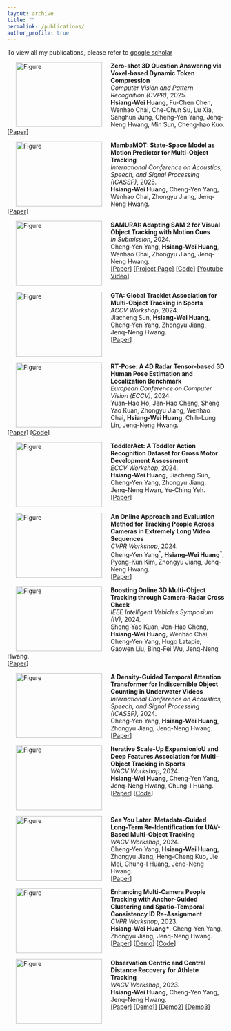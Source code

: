 ```yaml
---
layout: archive
title: ""
permalink: /publications/
author_profile: true
---
```


To view all my publications, please refer to <a href="https://scholar.google.com/citations?user=4-OqJi4AAAAJ&hl=zh-TW">google scholar</a>

<!-- # <i class="fa fa-fw fa-copy"></i> Publications -->

<p>
<img src="https://hsiangwei0903.github.io/images/dtc.gif?raw=true" alt="Figure" style="width: 200px; height: 150px" hspace="20" align="left"/>
<b>Zero-shot 3D Question Answering via Voxel-based Dynamic Token Compression</b><br> 
<i>Computer Vision and Pattern Recognition (CVPR)</i>, 2025.<br>
<b>Hsiang-Wei Huang</b>, Fu-Chen Chen, Wenhao Chai, Che-Chun Su, Lu Xia, Sanghun Jung, Cheng-Yen Yang, Jenq-Neng Hwang, Min Sun, Cheng-hao Kuo.<br>
[<a href="https://cvpr.thecvf.com/virtual/2025/poster/33335">Paper</a>]
<br clear="left">
</p>

<p>
<img src="https://hsiangwei0903.github.io/images/mambamot.gif?raw=true" alt="Figure" style="width: 200px; height: 150px" hspace="20" align="left"/>
<b>MambaMOT: State-Space Model as Motion Predictor for Multi-Object Tracking</b><br> 
<i>International Conference on Acoustics, Speech, and Signal Processing (ICASSP)</i>, 2025.<br>
<b>Hsiang-Wei Huang</b>, Cheng-Yen Yang, Wenhao Chai, Zhongyu Jiang, Jenq-Neng Hwang.<br>
[<a href="https://ieeexplore.ieee.org/abstract/document/10890199">Paper</a>]
<br clear="left">
</p>

<!-- <p>
<img src="https://hsiangwei0903.github.io/images/3dvg.png?raw=true" alt="Figure" style="width: 200px; height: 150px" hspace="20" align="left"/>
<b>3D Visual Grounding with Reasoning LLM</b><br> 
<i>In submission</i>, 2025.<br>
<b>Hsiang-Wei Huang</b>, Kuang-Ming Chen, Wenhao Chai, Cheng-Yen Yang, Jenq-Neng Hwang.<br>
<br clear="left">
</p>

<p>
<img src="https://hsiangwei0903.github.io/images/tosa.png?raw=true" alt="Figure" style="width: 200px; height: 150px" hspace="20" align="left"/>
<b>ToSA: Token Merging with Spatial Awareness</b><br> 
<i>In submission</i>, 2025.<br>
<b>Hsiang-Wei Huang</b>, Wenhao Chai, Kuang-Ming Chen, Cheng-Yen Yang, Jenq-Neng Hwang.<br>
<br clear="left">
</p>

<p>
<img src="https://hsiangwei0903.github.io/images/vehicle.png?raw=true" alt="Figure" style="width: 200px; height: 150px" hspace="20" align="left"/>
<b>Shot-Aware and Layout-Guided Personalized Vehicle Image Generation</b><br> 
<i>In submission</i>, 2025.<br>
<b>Hsiang-Wei Huang</b>, Cheng-Yen Yang, Yanting Zhang, Pyongkun Kim, Kwangju Kim, Jenq-Neng Hwang.<br>
<br clear="left">
</p>

<p>
<img src="https://hsiangwei0903.github.io/images/packdit.png?raw=true" alt="Figure" style="width: 200px; height: 150px" hspace="20" align="left"/>
<b>Packaging DiTs for Joint Motion-Text Generation</b><br> 
<i>In Submission</i>, 2024.<br>
Zhongyu Jiang, Wenhao Chai, Zhuoran Zhou, Cheng-Yen Yang, <b>Hsiang-Wei Huang</b>, Jenq-Neng Hwang.<br>
[<a href="https://arxiv.org/abs/2501.16551v1">Paper</a>]
<br clear="left">
</p> -->


<p>
<img src="https://hsiangwei0903.github.io/images/samurai.gif?raw=true" alt="Figure" style="width: 200px; height: 150px" hspace="20" align="left"/>
<b>SAMURAI: Adapting SAM 2 for Visual Object Tracking with Motion Cues</b><br> 
<i>In Submission</i>, 2024.<br>
Cheng-Yen Yang, <b>Hsiang-Wei Huang</b>, Wenhao Chai, Zhongyu Jiang, Jenq-Neng Hwang.<br>
[<a href="https://arxiv.org/abs/2411.11922">Paper</a>]
[<a href="https://yangchris11.github.io/samurai/">Project Page</a>]
[<a href="https://github.com/yangchris11/samurai">Code</a>]
[<a href="https://www.youtube.com/watch?v=pHq9eMVdvcA">Youtube Video</a>]
<br clear="left">
</p>

<p>
<img src="https://hsiangwei0903.github.io/images/gta.gif?raw=true" alt="Figure" style="width: 200px; height: 150px" hspace="20" align="left"/>
<b>GTA: Global Tracklet Association for Multi-Object Tracking in Sports</b><br> 
<i>ACCV Workshop</i>, 2024.<br>
Jiacheng Sun, <b>Hsiang-Wei Huang</b>, Cheng-Yen Yang, Zhongyu Jiang, Jenq-Neng Hwang.<br>
[<a href="https://openaccess.thecvf.com/content/ACCV2024W/MLCSA2024/papers/Sun_GTA_Global_Tracklet_Association_for_Multi-Object_Tracking_in_Sports_ACCVW_2024_paper.pdf">Paper</a>]
<br clear="left">
</p>

<p>
<img src="https://hsiangwei0903.github.io/images/rtpose.gif?raw=true" alt="Figure" style="width: 200px; height: 150px" hspace="20" align="left"/>
<b>RT-Pose: A 4D Radar Tensor-based 3D Human Pose Estimation and Localization Benchmark</b><br> 
<i>European Conference on Computer Vision (ECCV)</i>, 2024.<br>
Yuan-Hao Ho, Jen-Hao Cheng, Sheng Yao Kuan, Zhongyu Jiang, Wenhao Chai, <b>Hsiang-Wei Huang</b>, Chih-Lung Lin, Jenq-Neng Hwang.<br>
[<a href="https://www.ecva.net/papers/eccv_2024/papers_ECCV/papers/07989.pdf">Paper</a>]
[<a href="https://github.com/ipl-uw/RT-POSE">Code</a>]
<br clear="left">
</p>

<p>
<img src="https://hsiangwei0903.github.io/images/toddleract.gif?raw=true" alt="Figure" style="width: 200px; height: 150px" hspace="20" align="left"/>
<b>ToddlerAct: A Toddler Action Recognition Dataset for Gross Motor Development Assessment</b><br> 
<i>ECCV Workshop</i>, 2024.<br>
<b>Hsiang-Wei Huang</b>, Jiacheng Sun, Cheng-Yen Yang, Zhongyu Jiang, Jenq-Neng Hwan, Yu-Ching Yeh.<br>
[<a href="https://arxiv.org/abs/2409.00349">Paper</a>]
<br clear="left">
</p>

<p>
<img src="https://hsiangwei0903.github.io/images/aic2.gif?raw=true" alt="Figure" style="width: 200px; height: 150px" hspace="20" align="left"/>
<b>An Online Approach and Evaluation Method for Tracking People Across Cameras in Extremely Long Video Sequences</b><br> 
<i>CVPR Workshop</i>, 2024.<br>
Cheng-Yen Yang<sup>*</sup>, <b>Hsiang-Wei Huang</b><sup>*</sup>, Pyong-Kun Kim, Zhongyu Jiang, Jenq-Neng Hwang.<br>
[<a href="https://openaccess.thecvf.com/content/CVPR2024W/AICity/papers/Yang_An_Online_Approach_and_Evaluation_Method_for_Tracking_People_Across_CVPRW_2024_paper.pdf">Paper</a>]
<br clear="left">
</p>

<p>
<img src="https://hsiangwei0903.github.io/images/mmck.gif?raw=true" alt="Figure" style="width: 200px; height: 150px" hspace="20" align="left"/>
<b>Boosting Online 3D Multi-Object Tracking through Camera-Radar Cross Check</b><br> 
<i>IEEE Intelligent Vehicles Symposium (IV)</i>, 2024.<br>
Sheng-Yao Kuan, Jen-Hao Cheng, <b>Hsiang-Wei Huang</b>, Wenhao Chai, Cheng-Yen Yang, Hugo Latapie, Gaowen Liu, Bing-Fei Wu, Jenq-Neng Hwang.<br>
[<a href="https://ieeexplore.ieee.org/document/10588514">Paper</a>] 
<br clear="left">
</p>

<p>
<img src="https://hsiangwei0903.github.io/images/fish.gif?raw=true" alt="Figure" style="width: 200px; height: 150px" hspace="20" align="left"/>
<b>A Density-Guided Temporal Attention Transformer for Indiscernible Object Counting in Underwater Videos</b><br> 
<i>International Conference on Acoustics, Speech, and Signal Processing (ICASSP)</i>, 2024.<br>
Cheng-Yen Yang, <b>Hsiang-Wei Huang</b>, Zhongyu Jiang, Jenq-Neng Hwang.<br>
[<a href="https://ieeexplore.ieee.org/abstract/document/10447513">Paper</a>]
<br clear="left">
</p>

<p>
<img src="https://hsiangwei0903.github.io/images/eiou.gif?raw=true" alt="Figure" style="width: 200px; height: 150px" hspace="20" align="left"/>
<b>Iterative Scale-Up ExpansionIoU and Deep Features Association for Multi-Object Tracking in Sports</b><br> 
<i>WACV Workshop</i>, 2024.<br>
<b>Hsiang-Wei Huang</b>, Cheng-Yen Yang, Jenq-Neng Hwang, Chung-I Huang.  <br>
[<a href="https://openaccess.thecvf.com/content/WACV2024W/RWS/papers/Huang_Iterative_Scale-Up_ExpansionIoU_and_Deep_Features_Association_for_Multi-Object_Tracking_WACVW_2024_paper.pdf">Paper</a>]  
[<a href="https://github.com/hsiangwei0903/Deep-EIoU">Code</a>]  
<br clear="left">
</p>

<p>
<img src="https://hsiangwei0903.github.io/images/seayoulater.gif?raw=true" alt="Figure" style="width: 200px; height: 150px" hspace="20" align="left"/>
<b>Sea You Later: Metadata-Guided Long-Term Re-Identification for UAV-Based Multi-Object Tracking</b><br> 
<i>WACV Workshop</i>, 2024.<br>
Cheng-Yen Yang, <b>Hsiang-Wei Huang</b>, Zhongyu Jiang, Heng-Cheng Kuo, Jie Mei, Chung-I Huang, Jenq-Neng Hwang.  <br>
[<a href="https://openaccess.thecvf.com/content/WACV2024W/MaCVi/papers/Yang_Sea_You_Later_Metadata-Guided_Long-Term_Re-Identification_for_UAV-Based_Multi-Object_Tracking_WACVW_2024_paper.pdf">Paper</a>]  
<br clear="left">
</p>

<p>
<img src="https://hsiangwei0903.github.io/images/aic.gif?raw=true" alt="Figure" style="width: 200px; height: 150px" hspace="20" align="left"/>
<b>Enhancing Multi-Camera People Tracking with Anchor-Guided Clustering and Spatio-Temporal Consistency ID Re-Assignment</b><br> 
<i>CVPR Workshop</i>, 2023.<br>
<b>Hsiang-Wei Huang*</b>, Cheng-Yen Yang, Zhongyu Jiang, Jenq-Neng Hwang. <br>
[<a href="https://openaccess.thecvf.com/content/CVPR2023W/AICity/papers/Huang_Enhancing_Multi-Camera_People_Tracking_With_Anchor-Guided_Clustering_and_Spatio-Temporal_Consistency_CVPRW_2023_paper.pdf">Paper</a>]  
[<a href="https://youtu.be/0oLuCO-_ZNA">Demo</a>]  
[<a href="https://github.com/ipl-uw/AIC23_Track1_UWIPL_ETRI">Code</a>]  
<br clear="left">
</p>

<p>
<img src="https://hsiangwei0903.github.io/images/sports.gif?raw=true" alt="Figure" style="width: 200px; height: 150px" hspace="20" align="left"/>
<b>Observation Centric and Central Distance Recovery for Athlete Tracking</b><br> 
<i>WACV Workshop</i>, 2023.<br>
<b>Hsiang-Wei Huang</b>, Cheng-Yen Yang, Jenq-Neng Hwang. <br>
[<a href="https://openaccess.thecvf.com/content/WACV2023W/CV4WS/papers/Huang_Observation_Centric_and_Central_Distance_Recovery_for_Athlete_Tracking_WACVW_2023_paper.pdf">Paper</a>]  
[<a href="https://www.youtube.com/watch?v=e6ujJtjKVQk">Demo1</a>]  
[<a href="https://www.youtube.com/watch?v=WuHNBSd0VD4">Demo2</a>]  
[<a href="https://www.youtube.com/watch?v=1HcOVbvTbB4">Demo3</a>]  
<br clear="left">
</p>
<!-- 
<p>
<img src="https://hsiangwei0903.github.io/images/ki67.jpg?raw=true" alt="Figure" style="width: 200px; height: 150px" hspace="20" align="left"/>
<b>Ki-67 Index Measurement in Breast Cancer Using Digital Image Analysis</b><br> 
<b>Hsiang-Wei Huang</b>, Wen-Tsung Huang, Hsun-Heng Tsai.  
<i>ArXiv</i>.<br>
[<a href="https://arxiv.org/abs/2209.13155">Paper</a>]  
<br clear="left">
</p> -->